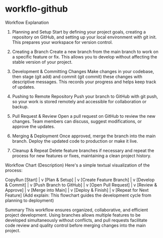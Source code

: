 # workflo-github
Workflow Explanation
1. Planning and Setup
Start by defining your project goals, creating a repository on GitHub, and setting up your local environment with git init. This prepares your workspace for version control.

2. Creating a Branch
Create a new branch from the main branch to work on a specific feature or fix. This allows you to develop without affecting the stable version of your project.

3. Development & Committing Changes
Make changes in your codebase, then stage (git add) and commit (git commit) these changes with descriptive messages. This records your progress and helps keep track of updates.

4. Pushing to Remote Repository
Push your branch to GitHub with git push, so your work is stored remotely and accessible for collaboration or backup.

5. Pull Request & Review
Open a pull request on GitHub to review the new changes. Team members can discuss, suggest modifications, or approve the updates.

6. Merging & Deployment
Once approved, merge the branch into the main branch. Deploy the updated code to production or make it live.

7. Cleanup & Repeat
Delete feature branches if necessary and repeat the process for new features or fixes, maintaining a clean project history.

Workflow Chart (Description)
Here's a simple textual visualization of the process:

CopyRun
[Start]
   |
   v
[Plan & Setup]
   |
   v
[Create Feature Branch]
   |
   v
[Develop & Commit]
   |
   v
[Push Branch to GitHub]
   |
   v
[Open Pull Request]
   |
   v
[Review & Approve]
   |
   v
[Merge into Main]
   |
   v
[Deploy & Finish]
   |
   v
[Repeat for Next Feature]
(Add explain: This flowchart guides the development cycle from planning to deployment)

Summary
This workflow ensures organized, collaborative, and efficient project development. Using branches allows multiple features to be developed simultaneously without conflicts, and pull requests facilitate code review and quality control before merging changes into the main project.
